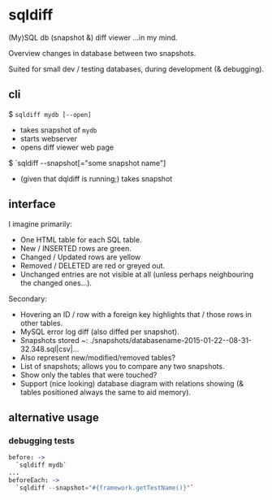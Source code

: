 # sqldiff
(My)SQL db (snapshot &amp;) diff viewer ...in my mind.

Overview changes in database between two snapshots.

Suited for small dev / testing databases, during development (& debugging).

## cli

$ `sqldiff mydb [--open]`
 - takes snapshot of `mydb`
 - starts webserver
 - opens diff viewer web page

$ `sqldiff --snapshot[="some snapshot name"]
 - (given that dqldiff is running;) takes snapshot

## interface
I imagine primarily:
 - One HTML table for each SQL table.
 - New / INSERTED rows are green.
 - Changed / Updated rows are yellow
 - Removed / DELETED are red or greyed out.
 - Unchanged entries are not visible at all (unless perhaps neighbouring the changed ones...).

Secondary:
 - Hovering an ID / row with a foreign key highlights that / those rows in other tables.
 - MySQL error log diff (also diffed per snapshot).
 - Snapshots stored ~: ./snapshots/databasename-2015-01-22--08-31-32.348.sql|csv|...
 - Also represent new/modified/removed tables?
 - List of snapshots; allows you to compare any two snapshots.
 - Show only the tables that were touched?
 - Support (nice looking) database diagram with relations showing (& tables positioned always the same to aid memory).

## alternative usage
### debugging tests
```coffee
before: ->
  `sqldiff mydb`
...
beforeEach: ->
  `sqldiff --snapshot="#{framework.getTestName()}"`
```

